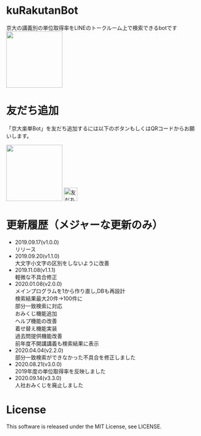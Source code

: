 # kuRakutanBot
京大の講義別の単位取得率をLINEのトークルーム上で検索できるbotです
<br>
<img src="https://user-images.githubusercontent.com/41512077/71648884-4e714800-2d4d-11ea-8871-97aec26d4e8b.jpg" width="150px">

# 友だち追加
「京大楽単Bot」を友だち追加するには以下のボタンもしくはQRコードからお願いします。  

<img src="https://user-images.githubusercontent.com/41512077/101121375-590a2080-3633-11eb-9a10-bcdd3c4f7c2f.png" width="150px">  
<a href="http://nav.cx/eQHij4J"><img src="https://scdn.line-apps.com/n/line_add_friends/btn/ja.png" alt="友だち追加" height="36" border="0"></a>


# 更新履歴（メジャーな更新のみ）
- 2019.09.17(v1.0.0)  
リリース
- 2019.09.20(v1.1.0)  
大文字小文字の区別をしないように改善
- 2019.11.08(v1.1.1)  
軽微な不具合修正
- 2020.01.08(v2.0.0)  
メインプログラムを1から作り直し,DBも再設計  
検索結果最大20件→100件に  
部分一致検索に対応  
おみくじ機能追加  
ヘルプ機能の改善  
着せ替え機能実装  
過去問提供機能改善  
前年度不開講講義も検索結果に表示  
- 2020.04.04(v2.2.0)  
部分一致検索ができなかった不具合を修正しました  
- 2020.08.21(v3.0.0)  
2019年度の単位取得率を反映しました  
- 2020.09.14(v3.3.0)  
人社おみくじを廃止しました


# License
This software is released under the MIT License, see LICENSE.
